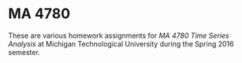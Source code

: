 # MA 4780

These are various homework assignments for *MA 4780 Time Series Analysis* at Michigan Technological University during the Spring 2016 semester.
